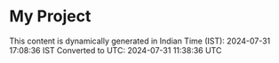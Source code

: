 # My Project

This content is dynamically generated in Indian Time (IST): 2024-07-31 17:08:36 IST
Converted to UTC: 2024-07-31 11:38:36 UTC
